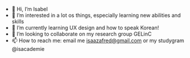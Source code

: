 - 👋 Hi, I’m Isabel
- 👀 I’m interested in a lot os things, especially learning new abilities and skills
- 🌱 I’m currently learning UX design and how to speak Korean!
- 💞️ I’m looking to collaborate on my research group GELinC
- 📫 How to reach me: email me <isaazafred@gmail.com> or my studygram @isacademie
